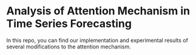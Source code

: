 # Analysis of Attention Mechanism in Time Series Forecasting

In this repo, you can find our implementation and experimental results of several modifications to the attention mechanism. 



